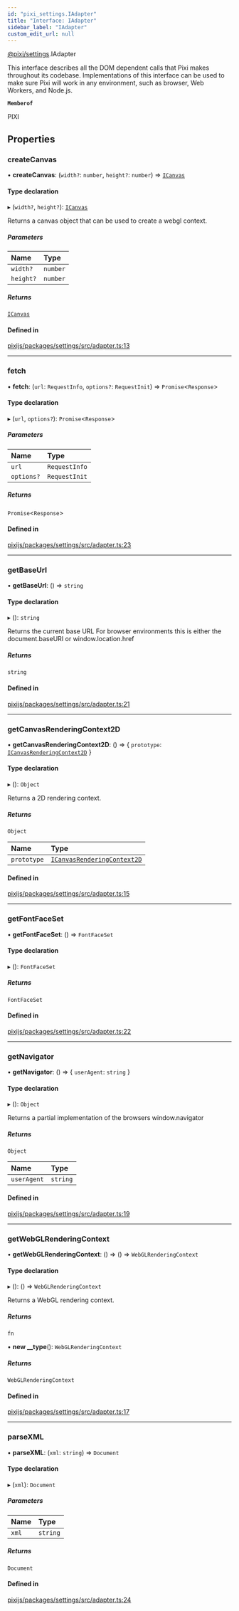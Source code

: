 ```yaml
---
id: "pixi_settings.IAdapter"
title: "Interface: IAdapter"
sidebar_label: "IAdapter"
custom_edit_url: null
---
```


[@pixi/settings](../modules/pixi_settings.md).IAdapter

This interface describes all the DOM dependent calls that Pixi makes throughout its codebase.
Implementations of this interface can be used to make sure Pixi will work in any environment,
such as browser, Web Workers, and Node.js.

**`Memberof`**

PIXI

## Properties

### createCanvas

• **createCanvas**: (`width?`: `number`, `height?`: `number`) => [`ICanvas`](pixi_settings.ICanvas.md)

#### Type declaration

▸ (`width?`, `height?`): [`ICanvas`](pixi_settings.ICanvas.md)

Returns a canvas object that can be used to create a webgl context.

##### Parameters

| Name | Type |
| :------ | :------ |
| `width?` | `number` |
| `height?` | `number` |

##### Returns

[`ICanvas`](pixi_settings.ICanvas.md)

#### Defined in

[pixijs/packages/settings/src/adapter.ts:13](https://github.com/pixijs/pixijs/blob/2194fe5c5/packages/settings/src/adapter.ts#L13)

___

### fetch

• **fetch**: (`url`: `RequestInfo`, `options?`: `RequestInit`) => `Promise`<`Response`\>

#### Type declaration

▸ (`url`, `options?`): `Promise`<`Response`\>

##### Parameters

| Name | Type |
| :------ | :------ |
| `url` | `RequestInfo` |
| `options?` | `RequestInit` |

##### Returns

`Promise`<`Response`\>

#### Defined in

[pixijs/packages/settings/src/adapter.ts:23](https://github.com/pixijs/pixijs/blob/2194fe5c5/packages/settings/src/adapter.ts#L23)

___

### getBaseUrl

• **getBaseUrl**: () => `string`

#### Type declaration

▸ (): `string`

Returns the current base URL For browser environments this is either the document.baseURI or window.location.href

##### Returns

`string`

#### Defined in

[pixijs/packages/settings/src/adapter.ts:21](https://github.com/pixijs/pixijs/blob/2194fe5c5/packages/settings/src/adapter.ts#L21)

___

### getCanvasRenderingContext2D

• **getCanvasRenderingContext2D**: () => { `prototype`: [`ICanvasRenderingContext2D`](pixi_settings.ICanvasRenderingContext2D.md)  }

#### Type declaration

▸ (): `Object`

Returns a 2D rendering context.

##### Returns

`Object`

| Name | Type |
| :------ | :------ |
| `prototype` | [`ICanvasRenderingContext2D`](pixi_settings.ICanvasRenderingContext2D.md) |

#### Defined in

[pixijs/packages/settings/src/adapter.ts:15](https://github.com/pixijs/pixijs/blob/2194fe5c5/packages/settings/src/adapter.ts#L15)

___

### getFontFaceSet

• **getFontFaceSet**: () => `FontFaceSet`

#### Type declaration

▸ (): `FontFaceSet`

##### Returns

`FontFaceSet`

#### Defined in

[pixijs/packages/settings/src/adapter.ts:22](https://github.com/pixijs/pixijs/blob/2194fe5c5/packages/settings/src/adapter.ts#L22)

___

### getNavigator

• **getNavigator**: () => { `userAgent`: `string`  }

#### Type declaration

▸ (): `Object`

Returns a partial implementation of the browsers window.navigator

##### Returns

`Object`

| Name | Type |
| :------ | :------ |
| `userAgent` | `string` |

#### Defined in

[pixijs/packages/settings/src/adapter.ts:19](https://github.com/pixijs/pixijs/blob/2194fe5c5/packages/settings/src/adapter.ts#L19)

___

### getWebGLRenderingContext

• **getWebGLRenderingContext**: () => () => `WebGLRenderingContext`

#### Type declaration

▸ (): () => `WebGLRenderingContext`

Returns a WebGL rendering context.

##### Returns

`fn`

• **new __type**(): `WebGLRenderingContext`

##### Returns

`WebGLRenderingContext`

#### Defined in

[pixijs/packages/settings/src/adapter.ts:17](https://github.com/pixijs/pixijs/blob/2194fe5c5/packages/settings/src/adapter.ts#L17)

___

### parseXML

• **parseXML**: (`xml`: `string`) => `Document`

#### Type declaration

▸ (`xml`): `Document`

##### Parameters

| Name | Type |
| :------ | :------ |
| `xml` | `string` |

##### Returns

`Document`

#### Defined in

[pixijs/packages/settings/src/adapter.ts:24](https://github.com/pixijs/pixijs/blob/2194fe5c5/packages/settings/src/adapter.ts#L24)
